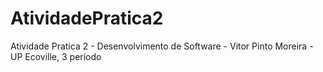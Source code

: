 # AtividadePratica2
Atividade Pratica 2 - Desenvolvimento de Software - Vitor Pinto Moreira - UP Ecoville, 3 período
